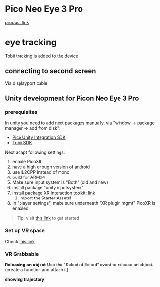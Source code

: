 # Pico Neo Eye 3 Pro

[product link](https://www.picoxr.com/us/neo3.html)

# eye tracking

Tobii tracking is added to the device

## connecting to second screen

Via displayport cable

## Unity development for Picon Neo Eye 3 Pro

### prerequisites

In unity you need to add next packages manually, via "window -> package manager -> add from disk":
- [Pico Unity Integration SDK ](https://developer-global.pico-interactive.com/sdk)
- [Tobii SDK](https://vr.tobii.com/sdk/downloads/)

Next adapt following settings:

1. enable PicoXR
2. have a high enough version of android
3. use IL2CPP instead of mono
4. build for ARM64
5. Make sure input system is "Both" (old and new)
6. install package "unity inputsystem"
7. install package XR Interaction toolkit: [link](https://docs.unity3d.com/Packages/com.unity.xr.interaction.toolkit@2.1/manual/installation.html)
	1. Import the Starter Assets!
8. In "player settings", make sure underneath "XR plugin mgmt" PicoXR is enabled

> Tip: visit [this link](https://vr.tobii.com/sdk/develop/unity/getting-started/pico-neo-3-pro-eye/) to get started

### Set up VR space

Check [this link](https://developer-global.pico-interactive.com/document/unity)


### VR Grabbable

**Releasing an object**
Use the "Selected Exited" event to release an object. (create a function and attach it)

**showing trajectory**

